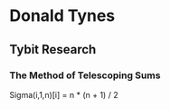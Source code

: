 # Donald Tynes
## Tybit Research

### The Method of Telescoping Sums
Sigma(i,1,n)[i] = n * (n + 1) / 2
